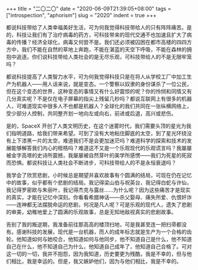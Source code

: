 +++
title = "二〇二〇"
date = "2020-06-09T21:39:05+08:00"
tags = ["introspection", "aphorism"]
slug = "2020"
indent = true
+++

都说科技带给了人类幸福美好生活，可为何我觉得科技带给人的只有阵阵痛苦。是的，科技让我们有了治疗病毒的药方，可科技带来的现代交通不也加速且扩大了病毒的传播？经济全球化，病毒又何尝不是。我们还必须被囚困在都市高楼的四四方方中，我们不能在自然的草地上奔跑，不能在湛蓝的天空下呼吸，不能在森林的拥抱中追逐。你们说科技带给人类社会的是无尽乐观，可科技带给人的不是无限牢笼吗？

都说科技提高了人类智力水平，可为何我觉得科技只是在将人从学校工厂中加工生产为机器人——用人话来说，就是变态。一个警察以奴隶的身份谋杀了一位公民，但在这个变态的世界，这种变态的事情又有什么好震惊的呢？你的怜悯和同情又有几分真实呢？不是仅在电子屏幕的指尖上残留几秒吗？都说互联网上有很多的机器人，可难道现实中很多人不也都是机器人？全球化的我们共同在一张纵横网络上，受少部分人控制，共同整齐划一地向左或向右，前进或后退，高兴或悲伤。

是的，SpaceX 开创了人类文明历史，在这个迷雾时代，我们需要头顶的星光为我们指明道路，给我们带来希望。可到了没有大地粘住脚底的太空，到了星光环绕没有上下漆黑一片的太空，难道我们不是会更加迷茫吗？难道科学的探索和技术的发展能够解答我们内心的桎梏吗？难道这不又是一个乐观现代的乐观谎言吗？我屡屡被金字高塔的史诗所震撼，我屡屡被自然芽叶的美学所感愣——我们为死星的死寂而恐惧。都说科技让人类社会不断进步，可科技带给人的不是永恒衰退吗？

我学会了欣赏悲剧，小时候总是期望并喜欢故事有个圆满的结局，可现在仍在记忆中的故事，似乎都有个悲剧的结局。我记得梁山伯与祝英台，我记得白蛇与许仙，我记得罗密欧与朱丽叶，我记得杰克与露丝……为什么呢？因为这些痛苦才是现实的真实，才能在记忆中深刻。你看看希腊神话——杀父娶母、痛失所爱、仇恨奸诈——连神都无法摆脱命运的悲剧，何况是凡人呢？可是乐观的现代人，遗失了悲剧的审美，幼稚地爱上了圆满的乐观故事，总是无知地敌视真实的悲剧故事。

告别了我的叛逆期，我准备前往那高高的楼顶扫地，可是我甚至连一把扫帚都没有。感谢科技的发展，现代是一台机器，而人的成年标志就是生产为一个合格的齿轮。他知道如何与她咬合，他知道如何与他同步，他不知道自己是什么，他不知道自己在什么，他不知道自己为什么，他知道自己成年了，他知道自己合格了。可对这一切的一切，我并不抱怨，因为我知道，历史要更为残酷，我是不幸的，但与他们相比，我是幸运的。但是，我又嫉妒他们，因为与他们相比，我是不幸的。
